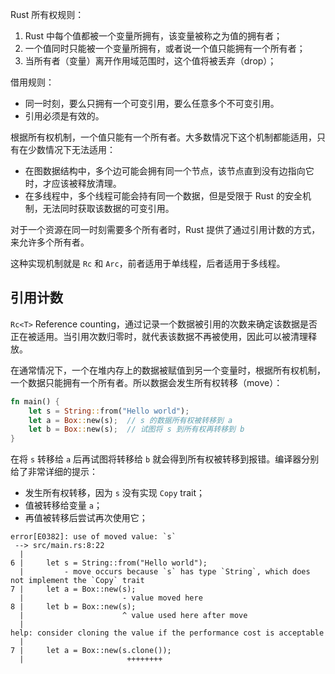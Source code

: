 Rust 所有权规则：

1. Rust 中每个值都被一个变量所拥有，该变量被称之为值的拥有者；
2. 一个值同时只能被一个变量所拥有，或者说一个值只能拥有一个所有者；
3. 当所有者（变量）离开作用域范围时，这个值将被丢弃（drop）；

借用规则：

* 同一时刻，要么只拥有一个可变引用，要么任意多个不可变引用。
* 引用必须是有效的。

根据所有权机制，一个值只能有一个所有者。大多数情况下这个机制都能适用，只有在少数情况下无法适用：

* 在图数据结构中，多个边可能会拥有同一个节点，该节点直到没有边指向它时，才应该被释放清理。
* 在多线程中，多个线程可能会持有同一个数据，但是受限于 Rust 的安全机制，无法同时获取该数据的可变引用。

对于一个资源在同一时刻需要多个所有者时，Rust 提供了通过引用计数的方式，来允许多个所有者。

这种实现机制就是 `Rc` 和 `Arc`，前者适用于单线程，后者适用于多线程。

## 引用计数

`Rc<T>`  Reference counting，通过记录一个数据被引用的次数来确定该数据是否正在被适用。当引用次数归零时，就代表该数据不再被使用，因此可以被清理释放。

在通常情况下，一个在堆内存上的数据被赋值到另一个变量时，根据所有权机制，一个数据只能拥有一个所有者。所以数据会发生所有权转移（move）：

```rust
fn main() {
    let s = String::from("Hello world");
    let a = Box::new(s);  // s 的数据所有权被转移到 a
    let b = Box::new(s);  // 试图将 s 到所有权再转移到 b
}
```

在将 `s` 转移给 `a` 后再试图将转移给 `b` 就会得到所有权被转移到报错。编译器分别给了非常详细的提示：

* 发生所有权转移，因为 `s` 没有实现 `Copy` trait；
* 值被转移给变量 `a`；
* 再值被转移后尝试再次使用它；

```shell
error[E0382]: use of moved value: `s`
 --> src/main.rs:8:22
  |
6 |     let s = String::from("Hello world");
  |         - move occurs because `s` has type `String`, which does not implement the `Copy` trait
7 |     let a = Box::new(s);
  |                      - value moved here
8 |     let b = Box::new(s);
  |                      ^ value used here after move
  |
help: consider cloning the value if the performance cost is acceptable
  |
7 |     let a = Box::new(s.clone());
  |                       ++++++++
```